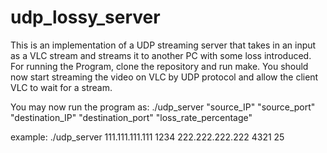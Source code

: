 # udp_lossy_server

This is an implementation of a UDP streaming server that takes in an input as a VLC stream and streams it to another PC with some loss introduced.
For running the Program, clone the repository and run make.
You should now start streaming the video on VLC by UDP protocol and allow the client VLC to wait for a stream.

You may now run the program as:
./udp_server "source_IP" "source_port" "destination_IP" "destination_port" "loss_rate_percentage"

example:
./udp_server 111.111.111.111 1234 222.222.222.222 4321 25
